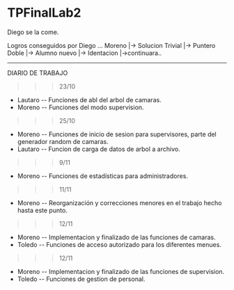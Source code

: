 # TPFinalLab2
Diego se la come.

Logros conseguidos por Diego ... Moreno
                               |-> Solucion Trivial
                               |-> Puntero Doble
                               |-> Alumno nuevo
                               |-> Identacion
                               |->continuara..

---------------------------------------------------------------------------------------------

DIARIO DE TRABAJO

>>> 23/10
* Lautaro -- Funciones de abl del arbol de camaras.
* Moreno -- Funciones del modo supervision.

>>> 25/10
* Moreno -- Funciones de inicio de sesion para supervisores, parte del generador random de camaras.
* Lautaro -- Funcion de carga de datos de arbol a archivo.

>>> 9/11
* Moreno -- Funciones de estadísticas para administradores.

>>> 11/11
* Moreno -- Reorganización y correcciones menores en el trabajo hecho hasta este punto.


>>> 12/11
* Moreno -- Implementacion y finalizado de las funciones de camaras.
* Toledo -- Funciones de acceso autorizado para los diferentes menues.



>>> 12/11
* Moreno -- Implementacion y finalizado de las funciones de supervision.
* Toledo -- Funciones de gestion de personal.
